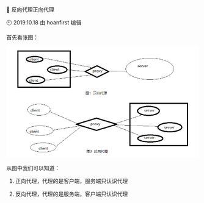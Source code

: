 🐾 反向代理正向代理

🕘 2019.10.18 由 hoanfirst 编辑

首先看张图：

![](https://github.com/hoanFir/blogs/blob/master/Nginx/images/%E4%BC%81%E4%B8%9A%E5%92%9A%E5%92%9A%E6%88%AA%E5%9B%BE20191118173539.png?raw=true)

从图中我们可以知道：

1. 正向代理，代理的是客户端，服务端只认识代理

2. 反向代理，代理的是服务端，客户端只认识代理
